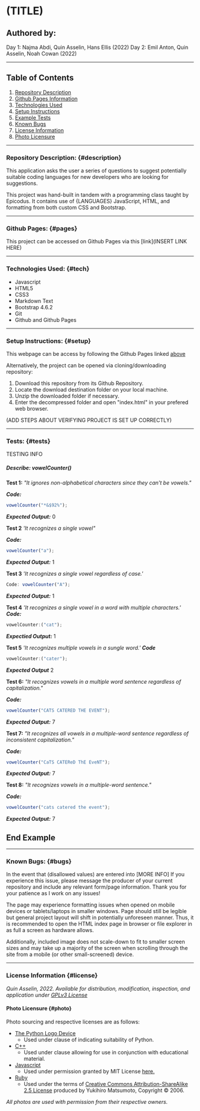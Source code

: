 # (TITLE)

## Authored by: 
Day 1: Najma Abdi, Quin Asselin, Hans Ellis (2022)
Day 2: Emil Anton, Quin Asselin, Noah Cowan (2022)

***


## Table of Contents
1. [Repository Description](#description)
2. [Github Pages Information](#pages)
3. [Technologies Used](#tech)
4. [Setup Instructions](#setup)
5. [Example Tests](#tests)
6. [Known Bugs](#bugs)
7. [License Information](#license)
8. [Photo Licensure](#photo)

*** 

### Repository Description: {#description}
This application asks the user a series of questions to suggest potentially suitable coding languages for new developers who are looking for suggestions.

This project was hand-built in tandem with a programming class taught by Epicodus. It contains use of {LANGUAGES} JavaScript, HTML, and formatting from both custom CSS and Bootstrap. 

***

### Github Pages: {#pages}
This project can be accessed on Github Pages via this [link](INSERT LINK HERE)


***

### Technologies Used: {#tech}
- Javascript
- HTML5
- CSS3
- Markdown Text
- Bootstrap 4.6.2
- Git
- Github and Github Pages

***

### Setup Instructions: {#setup}
This webpage can be access by following the Github Pages linked [above](#pages)

Alternatively, the project can be opened via cloning/downloading repository:
1. Download this repository from its Github Repository.
2. Locate the download destination folder on your local machine.
3. Unzip the downloaded folder if necessary.
4. Enter the decompressed folder and open "index.html" in your prefered web browser.

(ADD STEPS ABOUT VERIFYING PROJECT IS SET UP CORRECTLY)
***

### Tests: {#tests}
TESTING INFO
##### Describe: vowelCounter()
**Test 1:** 
*"It ignores non-alphabetical characters since they can't be vowels."*

***Code:***
```javascript
vowelCounter("*&$92%");
```
***Expected Output:***
0

**Test 2**
*'It recognizes a single vowel"*

***Code:***
```javascript
vowelCounter("a");
```
***Expected Output:***
1

**Test 3**
*'It recognizes a single vowel regardless of case.'*
```javascript
Code: vowelCounter("A");
```
***Expected Output:*** 
1

**Test 4**
*'It recognizes a single vowel in a word with multiple characters.'*
***Code:***
```javascript
vowelCounter:("cat");
```
***Expectied Output:***
1

**Test 5**
*'It recognizes multiple vowels in a sungle word.'*
***Code***
```javascript
vowelCounter:("cater");
```
***Expected Output***
2

**Test 6:** 
*"It recognizes vowels in a multiple word sentence regardless of capitalization."*

***Code:***
```javascript
vowelCounter("CATS CATERED THE EVENT");
```
***Expected Output:***
7

**Test 7:**
*"It recognizes all vowels in a multiple-word sentence regardless of inconsistent capitalization."*

***Code:***
```javascript
vowelCounter("CaTS CATEReD ThE EveNT");
```
***Expected Output:***
7

**Test 8:**
*"It recognizes vowels in a multiple-word sentence."*

***Code:***
```javascript
vowelCounter("cats catered the event");
```
***Expected Output:***
7




## End Example
***

### Known Bugs: {#bugs}
In the event that (disallowed values) are entered into [MORE INFO] If you experience this issue, please message the producer of your current repository and include any relevant form/page information. Thank you for your patience as I work on any issues!

The page may experience formatting issues when opened on mobile devices or tablets/laptops in smaller windows. Page should still be legible but general project layout will shift in potentially unforeseen manner. Thus, it is recommended to open the HTML index page in browser or file explorer in as full a screen as hardware allows.

Additionally, included image does not scale-down to fit to smaller screen sizes and may take up a majority of the screen when scrolling through the site from a mobile (or other small-screened) device.

***

### License Information {#license}
*Quin Asselin, 2022. Available for distribution, modification, inspection, and application under [GPLv3 License](https://www.gnu.org/licenses/gpl-3.0.en.html)*

#### Photo Licensure {#photo}
Photo sourcing and respective licenses are as follows:
- [The Python Logo Device](https://www.python.org/community/logos/)
  * Used under clause of indicating suitability of Python.
- [C++](https://isocpp.org/home/terms-of-use)
  * Used under clause allowing for use in conjunction with educational material.
- [Javascript](https://commons.wikimedia.org/wiki/File:JavaScript-logo.png)
  * Used under permission granted by MIT License [here.](https://github.com/voodootikigod/logo.js/blob/master/LICENSE)
- [Ruby](https://www.ruby-lang.org/en/about/logo/)
  * Used under the terms of [Creative Commons Attribution-ShareAlike 2.5 License](https://creativecommons.org/licenses/by-sa/2.5/) produced by Yukihiro Matsumoto, Copyright © 2006.

*All photos are used with permission from their respective owners.*